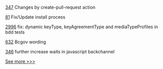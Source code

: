 
[347](https://github.com/hyperledger/aries-agent-test-harness/pull/347) Changes by create-pull-request action

[81](https://github.com/hyperledger/aries-mobile-agent-react-native/pull/81) Fix/Update install process

[2996](https://github.com/hyperledger/aries-framework-go/pull/2996) fix: dynamic keyType, keyAgreementType and mediaTypeProfiles in bdd tests

[632](https://github.com/hyperledger-labs/business-partner-agent/pull/632) Bcgov wording

[346](https://github.com/hyperledger/aries-agent-test-harness/pull/346) further increase waits in javascript backchannel


[See more >>>](https://start-here.hyperledger.org/pull-requests)

